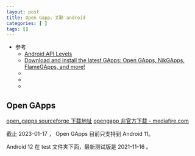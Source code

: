 ```yaml
---
layout: post
title: Open Gapp，关联 android
categories: [ ]
tags: []
---
```


* 参考
  * [Android API Levels](https://apilevels.com/)
  * [Download and install the latest GApps: Open GApps, NikGApps, FlameGApps, and more!](https://www.xda-developers.com/download-google-apps-gapps/)
  * []()
  * []()
  * []()

## Open GApps

[open_gapps sourceforge 下载地址](https://sourceforge.net/projects/opengapps/files/)
[opengapp 非官方下载 - mediafire.com](https://www.mediafire.com/folder/qxo023zef5chm/unofficial)

截止 2023-01-17 ， Open GApps 目前只支持到 Android 11。

Android 12 在 test 文件夹下面，最新测试版是 2021-11-16 。













